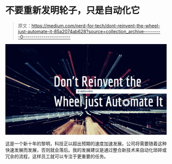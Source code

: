 # 不要重新发明轮子，只是自动化它

> 原文：<https://medium.com/nerd-for-tech/dont-reinvent-the-wheel-just-automate-it-85a2074ab628?source=collection_archive---------0----------------------->

![](img/510f4539576b369c48e12de6a831870d.png)

这是一个新十年的黎明，科技正以超出预期的速度加速发展。公司将需要随着这种快速发展而发展，否则就会落后。我的发展建议是通过整合新技术来自动化琐碎或冗余的流程，这样员工就可以专注于更重要的任务。
